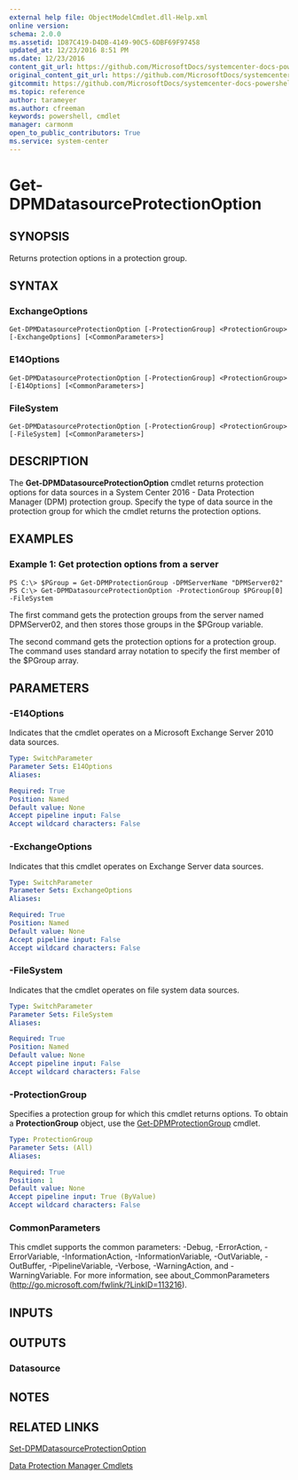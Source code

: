 ```yaml
---
external help file: ObjectModelCmdlet.dll-Help.xml
online version: 
schema: 2.0.0
ms.assetid: 1D87C419-D4DB-4149-90C5-6DBF69F97458
updated_at: 12/23/2016 8:51 PM
ms.date: 12/23/2016
content_git_url: https://github.com/MicrosoftDocs/systemcenter-docs-powershell/blob/live/systemcenter-cmdlets/SystemCenter2016/DataProtectionManager/vlatest/Get-DPMDatasourceProtectionOption.md
original_content_git_url: https://github.com/MicrosoftDocs/systemcenter-docs-powershell/blob/live/systemcenter-cmdlets/SystemCenter2016/DataProtectionManager/vlatest/Get-DPMDatasourceProtectionOption.md
gitcommit: https://github.com/MicrosoftDocs/systemcenter-docs-powershell/blob/66515d87034fb4944dd2b7035563d20b1b00d010/systemcenter-cmdlets/SystemCenter2016/DataProtectionManager/vlatest/Get-DPMDatasourceProtectionOption.md
ms.topic: reference
author: tarameyer
ms.author: cfreeman
keywords: powershell, cmdlet
manager: carmonm
open_to_public_contributors: True
ms.service: system-center
---
```


# Get-DPMDatasourceProtectionOption

## SYNOPSIS
Returns protection options in a protection group.

## SYNTAX

### ExchangeOptions
```
Get-DPMDatasourceProtectionOption [-ProtectionGroup] <ProtectionGroup> [-ExchangeOptions] [<CommonParameters>]
```

### E14Options
```
Get-DPMDatasourceProtectionOption [-ProtectionGroup] <ProtectionGroup> [-E14Options] [<CommonParameters>]
```

### FileSystem
```
Get-DPMDatasourceProtectionOption [-ProtectionGroup] <ProtectionGroup> [-FileSystem] [<CommonParameters>]
```

## DESCRIPTION
The **Get-DPMDatasourceProtectionOption** cmdlet returns protection options for data sources in a System Center 2016 - Data Protection Manager (DPM) protection group.
Specify the type of data source in the protection group for which the cmdlet returns the protection options.

## EXAMPLES

### Example 1: Get protection options from a server
```
PS C:\> $PGroup = Get-DPMProtectionGroup -DPMServerName "DPMServer02"
PS C:\> Get-DPMDatasourceProtectionOption -ProtectionGroup $PGroup[0] -FileSystem
```

The first command gets the protection groups from the server named DPMServer02, and then stores those groups in the $PGroup variable.

The second command gets the protection options for a protection group.
The command uses standard array notation to specify the first member of the $PGroup array.

## PARAMETERS

### -E14Options
Indicates that the cmdlet operates on a Microsoft Exchange Server 2010 data sources.

```yaml
Type: SwitchParameter
Parameter Sets: E14Options
Aliases: 

Required: True
Position: Named
Default value: None
Accept pipeline input: False
Accept wildcard characters: False
```

### -ExchangeOptions
Indicates that this cmdlet operates on Exchange Server data sources.

```yaml
Type: SwitchParameter
Parameter Sets: ExchangeOptions
Aliases: 

Required: True
Position: Named
Default value: None
Accept pipeline input: False
Accept wildcard characters: False
```

### -FileSystem
Indicates that the cmdlet operates on file system data sources.

```yaml
Type: SwitchParameter
Parameter Sets: FileSystem
Aliases: 

Required: True
Position: Named
Default value: None
Accept pipeline input: False
Accept wildcard characters: False
```

### -ProtectionGroup
Specifies a protection group for which this cmdlet returns options.
To obtain a **ProtectionGroup** object, use the [Get-DPMProtectionGroup](./Get-DPMProtectionGroup.md) cmdlet.

```yaml
Type: ProtectionGroup
Parameter Sets: (All)
Aliases: 

Required: True
Position: 1
Default value: None
Accept pipeline input: True (ByValue)
Accept wildcard characters: False
```

### CommonParameters
This cmdlet supports the common parameters: -Debug, -ErrorAction, -ErrorVariable, -InformationAction, -InformationVariable, -OutVariable, -OutBuffer, -PipelineVariable, -Verbose, -WarningAction, and -WarningVariable. For more information, see about_CommonParameters (http://go.microsoft.com/fwlink/?LinkID=113216).

## INPUTS

## OUTPUTS

### Datasource

## NOTES

## RELATED LINKS

[Set-DPMDatasourceProtectionOption](xref:SystemCenter2016/DataProtectionManager/vlatest/Set-DPMDatasourceProtectionOption.md)

[Data Protection Manager Cmdlets](xref:SystemCenter2016/DataProtectionManager/vlatest/DataProtectionManager.md)
